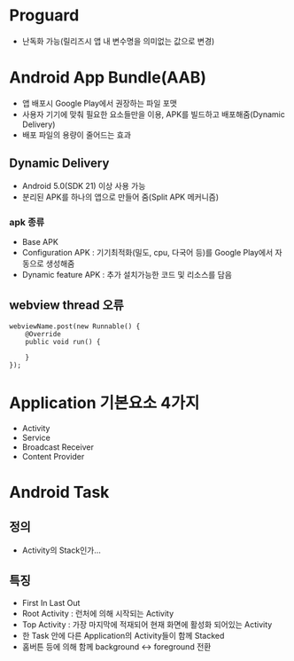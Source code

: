 # Proguard
* 난독화 가능(릴리즈시 앱 내 변수명을 의미없는 값으로 변경)

# Android App Bundle(AAB)
* 앱 배포시 Google Play에서 권장하는 파일 포맷
* 사용자 기기에 맞춰 필요한 요소들만을 이용, APK를 빌드하고 배포해줌(Dynamic Delivery)
* 배포 파일의 용량이 줄어드는 효과

## Dynamic Delivery
* Android 5.0(SDK 21) 이상 사용 가능
* 분리된 APK를 하나의 앱으로 만들어 줌(Split APK 메커니즘)

### apk 종류
* Base APK
* Configuration APK : 기기최적화(밀도, cpu, 다국어 등)를 Google Play에서 자동으로 생성해줌
* Dynamic feature APK : 추가 설치가능한 코드 및 리소스를 담음

## webview thread 오류
```
webviewName.post(new Runnable() {
	@Override
	public void run() {
		
	}
});
```
# Application 기본요소 4가지
* Activity
* Service
* Broadcast Receiver
* Content Provider

# Android Task
## 정의
* Activity의 Stack인가...

## 특징
* First In Last Out
* Root Activity : 런처에 의해 시작되는 Activity
* Top Activity : 가장 마지막에 적재되어 현재 화면에 활성화 되어있는 Activity
* 한 Task 안에 다른 Application의 Activity들이 함께 Stacked
* 홈버튼 등에 의해 함께 background ↔ foreground 전환
